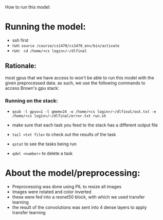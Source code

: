 How to run this model: 


# Running the model: 
* ssh first
* run: ```source /course/cs1470/cs1470_env/bin/activate```
* run: ``` cd /home/<cs login>/~/dlfinal```

## Rationale: 
most gpus that we have access to won't be able to run this model with the given preprocessed data. as such, we use the following commands to access Brown's gpu stack: 
### Running on the stack: 
* ```qsub -l gpus=1 -l gmem=24 -o /home/<cs login>/~/dlfinal/out.txt -e  /home/<cs login>/~/dlfinal/error.txt run.sh ```
* make sure that each task you feed to the stack has a different output file

* ```tail <txt file>``` to check out the results of the task
* ```qstat``` to see the tasks being run
* ```qdel <number>``` to delete a task

# About the model/preprocessing:
* Preprocessing was done using PIL to resize all images
* Images were rotated and color inverted
* these were fed into a resnet50 block, with which we used transfer learning
* the result of the convolutions was sent into 4 dense layers to apply transfer learning

